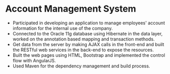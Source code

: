 # Account Management System

- Participated in developing an application to manage employees' account information for the internal use of the company.
- Connected to the Oracle 11g database using Hibernate in the data layer, worked on the annotation based mapping and transaction methods. 
- Get data from the server by making AJAX calls in the front-end and built the RESTful web services in the back-end to expose the resources.
- Built the web pages using HTML, Bootstrap and implemented the control flow with AngularJS. 
- Used Maven for the dependency management and build process.
